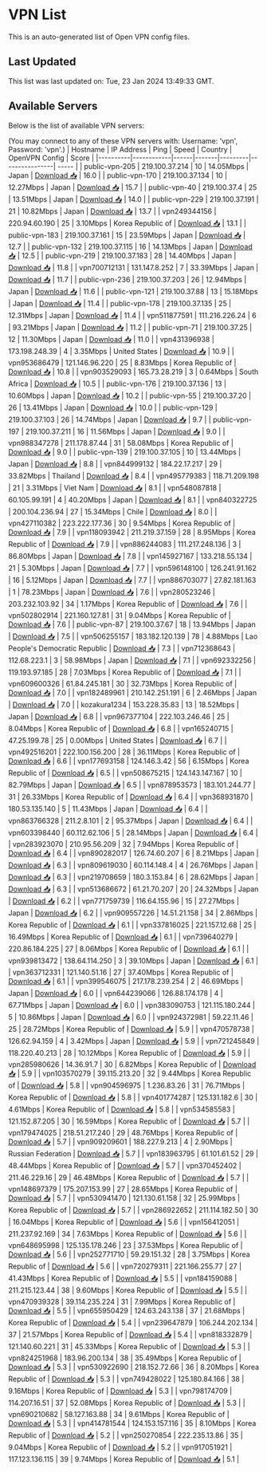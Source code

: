 # VPN List

This is an auto-generated list of Open VPN config files.

## Last Updated

This list was last updated on: Tue, 23 Jan 2024 13:49:33 GMT.

## Available Servers

Below is the list of available VPN servers:

(You may connect to any of these VPN servers with: Username: 'vpn', Password: 'vpn'.)
| Hostname | IP Address | Ping | Speed | Country | OpenVPN Config | Score |
|----------|------------|------|-------|---------|----------------| ----- |
| public-vpn-205 | 219.100.37.214 | 10 | 14.05Mbps | Japan | [Download 📥](./configs/server_0_JP.ovpn) | 16.0 |
| public-vpn-170 | 219.100.37.134 | 10 | 12.27Mbps | Japan | [Download 📥](./configs/server_1_JP.ovpn) | 15.7 |
| public-vpn-40 | 219.100.37.4 | 25 | 13.51Mbps | Japan | [Download 📥](./configs/server_2_JP.ovpn) | 14.0 |
| public-vpn-229 | 219.100.37.191 | 21 | 10.82Mbps | Japan | [Download 📥](./configs/server_3_JP.ovpn) | 13.7 |
| vpn249344156 | 220.94.60.190 | 25 | 3.10Mbps | Korea Republic of | [Download 📥](./configs/server_4_KR.ovpn) | 13.1 |
| public-vpn-183 | 219.100.37.161 | 15 | 23.59Mbps | Japan | [Download 📥](./configs/server_5_JP.ovpn) | 12.7 |
| public-vpn-132 | 219.100.37.115 | 16 | 14.13Mbps | Japan | [Download 📥](./configs/server_6_JP.ovpn) | 12.5 |
| public-vpn-219 | 219.100.37.183 | 28 | 14.40Mbps | Japan | [Download 📥](./configs/server_7_JP.ovpn) | 11.8 |
| vpn700712131 | 131.147.8.252 | 7 | 33.39Mbps | Japan | [Download 📥](./configs/server_8_JP.ovpn) | 11.7 |
| public-vpn-236 | 219.100.37.203 | 26 | 12.94Mbps | Japan | [Download 📥](./configs/server_9_JP.ovpn) | 11.6 |
| public-vpn-121 | 219.100.37.88 | 13 | 15.18Mbps | Japan | [Download 📥](./configs/server_10_JP.ovpn) | 11.4 |
| public-vpn-178 | 219.100.37.135 | 25 | 12.31Mbps | Japan | [Download 📥](./configs/server_11_JP.ovpn) | 11.4 |
| vpn511877591 | 111.216.226.24 | 6 | 93.21Mbps | Japan | [Download 📥](./configs/server_12_JP.ovpn) | 11.2 |
| public-vpn-71 | 219.100.37.25 | 12 | 11.30Mbps | Japan | [Download 📥](./configs/server_13_JP.ovpn) | 11.0 |
| vpn431396938 | 173.198.248.39 | 4 | 3.35Mbps | United States | [Download 📥](./configs/server_14_US.ovpn) | 10.9 |
| vpn953686479 | 121.146.96.220 | 25 | 8.83Mbps | Korea Republic of | [Download 📥](./configs/server_15_KR.ovpn) | 10.8 |
| vpn903529093 | 165.73.28.219 | 3 | 0.64Mbps | South Africa | [Download 📥](./configs/server_16_ZA.ovpn) | 10.5 |
| public-vpn-176 | 219.100.37.136 | 13 | 10.60Mbps | Japan | [Download 📥](./configs/server_17_JP.ovpn) | 10.2 |
| public-vpn-55 | 219.100.37.20 | 26 | 13.41Mbps | Japan | [Download 📥](./configs/server_18_JP.ovpn) | 10.0 |
| public-vpn-129 | 219.100.37.103 | 26 | 14.74Mbps | Japan | [Download 📥](./configs/server_19_JP.ovpn) | 9.7 |
| public-vpn-197 | 219.100.37.211 | 16 | 11.56Mbps | Japan | [Download 📥](./configs/server_20_JP.ovpn) | 9.0 |
| vpn988347278 | 211.178.87.44 | 31 | 58.08Mbps | Korea Republic of | [Download 📥](./configs/server_21_KR.ovpn) | 9.0 |
| public-vpn-139 | 219.100.37.105 | 10 | 13.44Mbps | Japan | [Download 📥](./configs/server_22_JP.ovpn) | 8.8 |
| vpn844999132 | 184.22.17.217 | 29 | 33.82Mbps | Thailand | [Download 📥](./configs/server_23_TH.ovpn) | 8.4 |
| vpn495779383 | 118.71.209.198 | 21 | 3.31Mbps | Viet Nam | [Download 📥](./configs/server_24_VN.ovpn) | 8.1 |
| vpn548087818 | 60.105.99.191 | 4 | 40.20Mbps | Japan | [Download 📥](./configs/server_25_JP.ovpn) | 8.1 |
| vpn840322725 | 200.104.236.94 | 27 | 15.34Mbps | Chile | [Download 📥](./configs/server_26_CL.ovpn) | 8.0 |
| vpn427110382 | 223.222.177.36 | 30 | 9.54Mbps | Korea Republic of | [Download 📥](./configs/server_27_KR.ovpn) | 7.9 |
| vpn118093942 | 211.219.37.159 | 28 | 8.95Mbps | Korea Republic of | [Download 📥](./configs/server_28_KR.ovpn) | 7.9 |
| vpn886244083 | 111.217.248.136 | 3 | 86.80Mbps | Japan | [Download 📥](./configs/server_29_JP.ovpn) | 7.8 |
| vpn145927167 | 133.218.55.134 | 21 | 5.30Mbps | Japan | [Download 📥](./configs/server_30_JP.ovpn) | 7.7 |
| vpn596148100 | 126.241.91.162 | 16 | 5.12Mbps | Japan | [Download 📥](./configs/server_31_JP.ovpn) | 7.7 |
| vpn886703077 | 27.82.181.163 | 1 | 78.23Mbps | Japan | [Download 📥](./configs/server_32_JP.ovpn) | 7.6 |
| vpn280523246 | 203.232.103.92 | 34 | 1.17Mbps | Korea Republic of | [Download 📥](./configs/server_33_KR.ovpn) | 7.6 |
| vpn502802914 | 221.160.127.81 | 31 | 9.04Mbps | Korea Republic of | [Download 📥](./configs/server_34_KR.ovpn) | 7.6 |
| public-vpn-87 | 219.100.37.67 | 18 | 13.94Mbps | Japan | [Download 📥](./configs/server_35_JP.ovpn) | 7.5 |
| vpn506255157 | 183.182.120.139 | 78 | 4.88Mbps | Lao People's Democratic Republic | [Download 📥](./configs/server_36_LA.ovpn) | 7.3 |
| vpn712368643 | 112.68.223.1 | 3 | 58.98Mbps | Japan | [Download 📥](./configs/server_37_JP.ovpn) | 7.1 |
| vpn692332256 | 119.193.97.185 | 28 | 7.03Mbps | Korea Republic of | [Download 📥](./configs/server_38_KR.ovpn) | 7.1 |
| vpn609600326 | 61.84.245.181 | 30 | 32.73Mbps | Korea Republic of | [Download 📥](./configs/server_39_KR.ovpn) | 7.0 |
| vpn182489961 | 210.142.251.191 | 6 | 2.46Mbps | Japan | [Download 📥](./configs/server_40_JP.ovpn) | 7.0 |
| kozakura1234 | 153.228.35.83 | 13 | 18.52Mbps | Japan | [Download 📥](./configs/server_41_JP.ovpn) | 6.8 |
| vpn967377104 | 222.103.246.46 | 25 | 8.04Mbps | Korea Republic of | [Download 📥](./configs/server_42_KR.ovpn) | 6.8 |
| vpn165240715 | 47.25.199.78 | 25 | 0.00Mbps | United States | [Download 📥](./configs/server_43_US.ovpn) | 6.7 |
| vpn492516201 | 222.100.156.200 | 28 | 36.11Mbps | Korea Republic of | [Download 📥](./configs/server_44_KR.ovpn) | 6.6 |
| vpn177693158 | 124.146.3.42 | 56 | 6.15Mbps | Korea Republic of | [Download 📥](./configs/server_45_KR.ovpn) | 6.5 |
| vpn508675215 | 124.143.147.167 | 10 | 82.79Mbps | Japan | [Download 📥](./configs/server_46_JP.ovpn) | 6.5 |
| vpn878953573 | 183.101.244.77 | 31 | 26.33Mbps | Korea Republic of | [Download 📥](./configs/server_47_KR.ovpn) | 6.4 |
| vpn368931870 | 180.53.135.140 | 5 | 11.43Mbps | Japan | [Download 📥](./configs/server_48_JP.ovpn) | 6.4 |
| vpn863766328 | 211.2.8.101 | 2 | 95.37Mbps | Japan | [Download 📥](./configs/server_49_JP.ovpn) | 6.4 |
| vpn603398440 | 60.112.62.106 | 5 | 28.14Mbps | Japan | [Download 📥](./configs/server_50_JP.ovpn) | 6.4 |
| vpn283923070 | 210.95.56.209 | 32 | 7.94Mbps | Korea Republic of | [Download 📥](./configs/server_51_KR.ovpn) | 6.4 |
| vpn890282017 | 126.74.60.207 | 6 | 8.21Mbps | Japan | [Download 📥](./configs/server_52_JP.ovpn) | 6.3 |
| vpn809619030 | 60.114.148.4 | 4 | 26.76Mbps | Japan | [Download 📥](./configs/server_53_JP.ovpn) | 6.3 |
| vpn219708659 | 180.3.153.84 | 6 | 28.62Mbps | Japan | [Download 📥](./configs/server_54_JP.ovpn) | 6.3 |
| vpn513686672 | 61.21.70.207 | 20 | 24.32Mbps | Japan | [Download 📥](./configs/server_55_JP.ovpn) | 6.2 |
| vpn771759739 | 116.64.155.96 | 15 | 27.27Mbps | Japan | [Download 📥](./configs/server_56_JP.ovpn) | 6.2 |
| vpn909557226 | 14.51.21.158 | 34 | 2.86Mbps | Korea Republic of | [Download 📥](./configs/server_57_KR.ovpn) | 6.1 |
| vpn337816025 | 221.157.12.68 | 25 | 16.49Mbps | Korea Republic of | [Download 📥](./configs/server_58_KR.ovpn) | 6.1 |
| vpn739640279 | 220.86.184.225 | 27 | 8.06Mbps | Korea Republic of | [Download 📥](./configs/server_59_KR.ovpn) | 6.1 |
| vpn939813472 | 138.64.114.250 | 3 | 39.10Mbps | Japan | [Download 📥](./configs/server_60_JP.ovpn) | 6.1 |
| vpn363712331 | 121.140.51.16 | 27 | 37.40Mbps | Korea Republic of | [Download 📥](./configs/server_61_KR.ovpn) | 6.1 |
| vpn399546075 | 217.178.239.254 | 2 | 46.69Mbps | Japan | [Download 📥](./configs/server_62_JP.ovpn) | 6.0 |
| vpn644239066 | 126.88.174.178 | 4 | 67.71Mbps | Japan | [Download 📥](./configs/server_63_JP.ovpn) | 6.0 |
| vpn383090753 | 121.115.180.244 | 5 | 10.86Mbps | Japan | [Download 📥](./configs/server_64_JP.ovpn) | 6.0 |
| vpn924372981 | 59.22.11.46 | 25 | 28.72Mbps | Korea Republic of | [Download 📥](./configs/server_65_KR.ovpn) | 5.9 |
| vpn470578738 | 126.62.94.159 | 4 | 3.42Mbps | Japan | [Download 📥](./configs/server_66_JP.ovpn) | 5.9 |
| vpn721245849 | 118.220.40.213 | 28 | 10.12Mbps | Korea Republic of | [Download 📥](./configs/server_67_KR.ovpn) | 5.9 |
| vpn285980626 | 14.36.91.7 | 30 | 6.82Mbps | Korea Republic of | [Download 📥](./configs/server_68_KR.ovpn) | 5.9 |
| vpn103570279 | 39.115.213.20 | 32 | 9.44Mbps | Korea Republic of | [Download 📥](./configs/server_69_KR.ovpn) | 5.8 |
| vpn904596975 | 1.236.83.26 | 31 | 76.71Mbps | Korea Republic of | [Download 📥](./configs/server_70_KR.ovpn) | 5.8 |
| vpn401774287 | 125.131.182.6 | 30 | 4.61Mbps | Korea Republic of | [Download 📥](./configs/server_71_KR.ovpn) | 5.8 |
| vpn534585583 | 121.152.87.205 | 30 | 16.59Mbps | Korea Republic of | [Download 📥](./configs/server_72_KR.ovpn) | 5.7 |
| vpn179474025 | 218.51.217.240 | 29 | 48.76Mbps | Korea Republic of | [Download 📥](./configs/server_73_KR.ovpn) | 5.7 |
| vpn909209601 | 188.227.9.213 | 4 | 2.90Mbps | Russian Federation | [Download 📥](./configs/server_74_RU.ovpn) | 5.7 |
| vpn183963795 | 61.101.61.52 | 29 | 48.44Mbps | Korea Republic of | [Download 📥](./configs/server_75_KR.ovpn) | 5.7 |
| vpn370452402 | 211.46.229.16 | 29 | 46.48Mbps | Korea Republic of | [Download 📥](./configs/server_76_KR.ovpn) | 5.7 |
| vpn148697379 | 175.207.153.99 | 27 | 28.65Mbps | Korea Republic of | [Download 📥](./configs/server_77_KR.ovpn) | 5.7 |
| vpn530941470 | 121.130.61.158 | 32 | 25.99Mbps | Korea Republic of | [Download 📥](./configs/server_78_KR.ovpn) | 5.7 |
| vpn286922652 | 211.114.182.50 | 30 | 16.04Mbps | Korea Republic of | [Download 📥](./configs/server_79_KR.ovpn) | 5.6 |
| vpn156412051 | 211.237.92.169 | 34 | 7.63Mbps | Korea Republic of | [Download 📥](./configs/server_80_KR.ovpn) | 5.6 |
| vpn648695998 | 125.135.178.246 | 23 | 37.53Mbps | Korea Republic of | [Download 📥](./configs/server_81_KR.ovpn) | 5.6 |
| vpn252771710 | 59.29.151.32 | 28 | 3.75Mbps | Korea Republic of | [Download 📥](./configs/server_82_KR.ovpn) | 5.6 |
| vpn720279311 | 221.166.255.77 | 27 | 41.43Mbps | Korea Republic of | [Download 📥](./configs/server_83_KR.ovpn) | 5.5 |
| vpn184159088 | 211.215.123.44 | 38 | 9.60Mbps | Korea Republic of | [Download 📥](./configs/server_84_KR.ovpn) | 5.5 |
| vpn470939328 | 39.114.235.224 | 31 | 7.99Mbps | Korea Republic of | [Download 📥](./configs/server_85_KR.ovpn) | 5.5 |
| vpn655950429 | 124.63.243.138 | 37 | 21.68Mbps | Korea Republic of | [Download 📥](./configs/server_86_KR.ovpn) | 5.4 |
| vpn239647879 | 106.244.202.134 | 37 | 21.57Mbps | Korea Republic of | [Download 📥](./configs/server_87_KR.ovpn) | 5.4 |
| vpn818332879 | 121.140.60.221 | 31 | 45.33Mbps | Korea Republic of | [Download 📥](./configs/server_88_KR.ovpn) | 5.3 |
| vpn824251968 | 183.96.200.134 | 38 | 35.49Mbps | Korea Republic of | [Download 📥](./configs/server_89_KR.ovpn) | 5.3 |
| vpn530922690 | 218.152.72.66 | 36 | 8.20Mbps | Korea Republic of | [Download 📥](./configs/server_90_KR.ovpn) | 5.3 |
| vpn749428022 | 125.180.84.166 | 38 | 9.16Mbps | Korea Republic of | [Download 📥](./configs/server_91_KR.ovpn) | 5.3 |
| vpn798174709 | 114.207.16.51 | 37 | 52.08Mbps | Korea Republic of | [Download 📥](./configs/server_92_KR.ovpn) | 5.3 |
| vpn690210682 | 58.127.163.88 | 34 | 9.61Mbps | Korea Republic of | [Download 📥](./configs/server_93_KR.ovpn) | 5.3 |
| vpn414781544 | 124.153.157.116 | 35 | 8.10Mbps | Korea Republic of | [Download 📥](./configs/server_94_KR.ovpn) | 5.2 |
| vpn250270854 | 222.235.13.86 | 35 | 9.04Mbps | Korea Republic of | [Download 📥](./configs/server_95_KR.ovpn) | 5.2 |
| vpn917051921 | 117.123.136.115 | 39 | 9.74Mbps | Korea Republic of | [Download 📥](./configs/server_96_KR.ovpn) | 5.1 |
